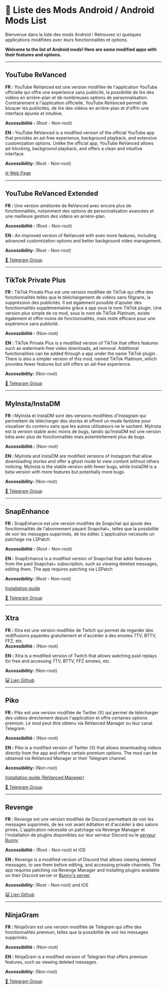 # 📱 Liste des Mods Android / Android Mods List

Bienvenue dans la liste des mods Android ! Retrouvez ici quelques applications modifiées avec leurs fonctionnalités et options.

**Welcome to the list of Android mods! Here are some modified apps with their features and options.**

---

## YouTube ReVanced
**FR :** YouTube ReVanced est une version modifiée de l'application YouTube officielle qui offre une expérience sans publicité, la possibilité de lire des vidéos en arrière-plan et de nombreuses options de personnalisation. Contrairement à l'application officielle, YouTube ReVanced permet de bloquer les publicités, de lire des vidéos en arrière-plan et d'offrir une interface épurée et intuitive.  

**Accessibilité :** (Root - Non-root)

**EN :** YouTube ReVanced is a modified version of the official YouTube app that provides an ad-free experience, background playback, and extensive customization options. Unlike the official app, YouTube ReVanced allows ad-blocking, background playback, and offers a clean and intuitive interface.  

**Accessibility:** (Root - Non-root)

[🌐 Web Page](https://revanced.app/)

---

## YouTube ReVanced Extended
**FR :** Une version améliorée de ReVanced avec encore plus de fonctionnalités, notamment des options de personnalisation avancées et une meilleure gestion des vidéos en arrière-plan.  

**Accessibilité :** (Root - Non-root)

**EN :** An improved version of ReVanced with even more features, including advanced customization options and better background video management.  

**Accessibility:** (Root - Non-root)

[📢 Telegram Group](https://t.me/revanced_extended)

---

## TikTok Private Plus
**FR :** TikTok Private Plus est une version modifiée de TikTok qui offre des fonctionnalités telles que le téléchargement de vidéos sans filigrane, la suppression des publicités. Il est également possible d'ajouter des fonctionnalités supplémentaires grâce à app sous le nom TikTok plugin. Une version plus simple de ce mod, sous le nom de TikTok Platinum, existe également et offre moins de fonctionnalités, mais reste efficace pour une expérience sans publicité.

**Accessibilité :** (Non-root)

**EN :** TikTok Private Plus is a modified version of TikTok that offers features such as watermark-free video downloads, ad removal. Additional functionalities can be added through a app under the name TikTok plugin . There is also a simpler version of this mod, named TikTok Platinum, which provides fewer features but still offers an ad-free experience.

**Accessibility:** (Non-root)

[📢 Telegram Group](https://t.me/tiktokupdatez)

---

## MyInsta/InstaDM
**FR :** MyInsta et InstaDM sont des versions modifiées d'Instagram qui permettent de télécharger des stories et offrent un mode fantôme pour visualiser du contenu sans que les autres utilisateurs ne le sachent. MyInsta est la version stable avec moins de bugs, tandis qu'InstaDM est une version bêta avec plus de fonctionnalités mais potentiellement plus de bugs.  

**Accessibilité :** (Non-root)

**EN :** MyInsta and InstaDM are modified versions of Instagram that allow downloading stories and offer a ghost mode to view content without others noticing. MyInsta is the stable version with fewer bugs, while InstaDM is a beta version with more features but potentially more bugs.  

**Accessibility:** (Non-root)

[📢 Telegram Group](https://t.me/instasmashrepo)

---

## SnapEnhance
**FR :** SnapEnhance est une version modifiée de Snapchat qui ajoute des fonctionnalités de l'abonnement payant Snapchat+, telles que la possibilité de voir les messages supprimés, de les éditer. L'application nécessite un patchage via LSPatch

**Accessibilité :** (Root - Non-root)

**EN :** SnapEnhance is a modified version of Snapchat that adds features from the paid Snapchat+ subscription, such as viewing deleted messages, editing them. The app requires patching via LSPatch

**Accessibility:** (Root - Non-root)

[Installation guide](https://github.com/rhunk/SnapEnhance/wiki/Installation-Guide)

[📢 Telegram Group](https://t.me/snapenhance)

---

## Xtra
**FR :** Xtra est une version modifiée de Twitch qui permet de regarder des rediffusions payantes gratuitement et d'accéder à des emotes 7TV, BTTV, FFZ, etc.  
**Accessibilité :** (Non-root)

**EN :** Xtra is a modified version of Twitch that allows watching paid replays for free and accessing 7TV, BTTV, FFZ emotes, etc.  

**Accessibility:** (Non-root)

[😺 Lien Github](https://github.com/crackededed/Xtra)

---

## Piko
**FR :** Piko est une version modifiée de Twitter (X) qui permet de télécharger des vidéos directement depuis l'application et offre certaines options premium. Le mod peut être obtenu via ReVanced Manager ou leur canal Telegram.  

**Accessibilité :** (Non-root)

**EN :** Piko is a modified version of Twitter (X) that allows downloading videos directly from the app and offers certain premium options. The mod can be obtained via ReVanced Manager or their Telegram channel.  

**Accessibility:** (Non-root)

[Installation guide (ReVanced Manager)](https://github.com/crimera/piko/blob/main/docs/images/manager.png)  

[📢 Telegram Group](https://github.com/crimera/piko)

---

## Revenge
**FR :** Revenge est une version modifiée de Discord permettant de voir les messages supprimés, de les voir avant éditation et d'accéder à des salons privés. L'application nécessite un patchage via Revenge Manager et l'installation de plugins disponibles sur leur serveur Discord ou le [serveur Bunny](https://discord.gg/XjYgWXHb9Q)

**Accessibilité :** (Root - Non-root) et iOS

**EN :** Revenge is a modified version of Discord that allows viewing deleted messages, to see them before editing, and accessing private channels. The app requires patching via Revenge Manager and installing plugins available on their Discord server or [Bunny's server](https://discord.gg/XjYgWXHb9Q).  

**Accessibility:** (Root - Non-root) and iOS

[😺 Lien Github](https://github.com/revenge-mod)

---

## NinjaGram
**FR :** NinjaGram est une version modifiée de Telegram qui offre des fonctionnalités premium, telles que la possibilité de voir les messages supprimés.  

**Accessibilité :** (Non-root)

**EN :** NinjaGram is a modified version of Telegram that offers premium features, such as viewing deleted messages.  

**Accessibility:** (Non-root)

[📢 Telegram Group](https://t.me/tele_ninja)
